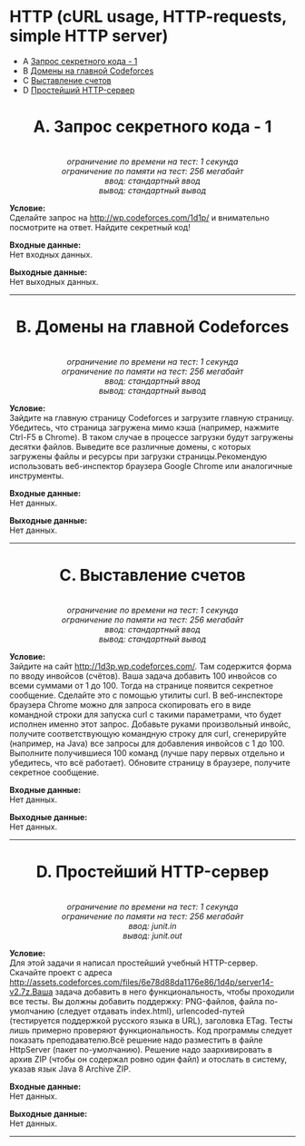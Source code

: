 # HTTP (cURL usage, HTTP-requests, simple HTTP server)

+ A [Запрос секретного кода - 1](#A)
+ B [Домены на главной Codeforces](#B)
+ C [Выставление счетов](#C)
+ D [Простейший HTTP-сервер](#D)
  
<a name="A"></a>
<h1 align="center">A. Запрос секретного кода - 1</h1>
<p align="center"><i><br>
ограничение по времени на тест: 1 секунда<br>
ограничение по памяти на тест: 256 мегабайт<br>
ввод: стандартный ввод<br>
вывод: стандартный вывод</i></p>

__Условие:__  
Сделайте запрос на http://wp.codeforces.com/1d1p/ и внимательно посмотрите на ответ. Найдите секретный код!

__Входные данные:__  
Нет входных данных.

__Выходные данные:__  
Нет выходных данных.


***

<a name="B"></a>
<h1 align="center">B. Домены на главной Codeforces</h1>
<p align="center"><i><br>
ограничение по времени на тест: 1 секунда<br>
ограничение по памяти на тест: 256 мегабайт<br>
ввод: стандартный ввод<br>
вывод: стандартный вывод</i></p>

__Условие:__  
Зайдите на главную страницу Codeforces и загрузите главную страницу. Убедитесь, что страница загружена мимо кэша (например, нажмите Ctrl-F5 в Chrome). В таком случае в процессе загрузки будут загружены десятки файлов. Выведите все различные домены, с которых загружены файлы и ресурсы при загрузки страницы.Рекомендую использовать веб-инспектор браузера Google Chrome или аналогичные инструменты.

__Входные данные:__  
Нет данных.

__Выходные данные:__  
Нет данных.


***

<a name="C"></a>
<h1 align="center">C. Выставление счетов</h1>
<p align="center"><i><br>
ограничение по времени на тест: 1 секунда<br>
ограничение по памяти на тест: 256 мегабайт<br>
ввод: стандартный ввод<br>
вывод: стандартный вывод</i></p>

__Условие:__  
Зайдите на сайт http://1d3p.wp.codeforces.com/. Там содержится форма по вводу инвойсов (счётов). Ваша задача добавить 100 инвойсов со всеми суммами от 1 до 100. Тогда на странице появится секретное сообщение. Сделайте это с помощью утилиты curl. В веб-инспекторе браузера Chrome можно для запроса скопировать его в виде командной строки для запуска curl с такими параметрами, что будет исполнен именно этот запрос. Добавьте руками произвольный инвойс, получите соответствующую командную строку для curl, сгенерируйте (например, на Java) все запросы для добавления инвойсов с 1 до 100. Выполните получившиеся 100 команд (лучше пару первых отдельно и убедитесь, что всё работает). Обновите страницу в браузере, получите секретное сообщение.

__Входные данные:__  
Нет данных.

__Выходные данные:__  
Нет данных.


***

<a name="D"></a>
<h1 align="center">D. Простейший HTTP-сервер</h1>
<p align="center"><i><br>
ограничение по времени на тест: 1 секунда<br>
ограничение по памяти на тест: 256 мегабайт<br>
ввод: junit.in<br>
вывод: junit.out</i></p>

__Условие:__  
Для этой задачи я написал простейший учебный HTTP-сервер. Скачайте проект с адреса http://assets.codeforces.com/files/6e78d88da1176e86/1d4p/server14-v2.7z.Ваша задача добавить в него функциональность, чтобы проходили все тесты. Вы должны добавить поддержку:  PNG-файлов,  файла по-умолчанию (следует отдавать index.html),  urlencoded-путей (тестируется поддержкой русского языка в URL),  заголовка ETag. Тесты лишь примерно проверяют функциональность. Код программы следует показать преподавателю.Всё решение надо разместить в файле HttpServer (пакет по-умолчанию). Решение надо заархивировать в архив ZIP (чтобы он содержал ровно один файл) и отослать в систему, указав язык Java 8 Archive ZIP.

__Входные данные:__  
Нет данных.

__Выходные данные:__  
Нет данных.


***
